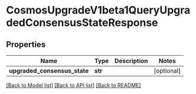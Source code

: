 # CosmosUpgradeV1beta1QueryUpgradedConsensusStateResponse

## Properties
Name | Type | Description | Notes
------------ | ------------- | ------------- | -------------
**upgraded_consensus_state** | **str** |  | [optional] 

[[Back to Model list]](../README.md#documentation-for-models) [[Back to API list]](../README.md#documentation-for-api-endpoints) [[Back to README]](../README.md)

